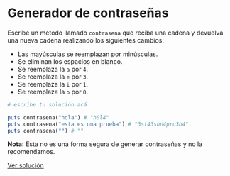 # Generador de contraseñas

Escribe un método llamado `contrasena` que reciba una cadena y devuelva una nueva cadena realizando los siguientes cambios:

* Las mayúsculas se reemplazan por minúsculas.
* Se eliminan los espacios en blanco.
* Se reemplaza la `a` por `4`.
* Se reemplaza la `e` por `3`.
* Se reemplaza la `i` por `1`.
* Se reemplaza la `o` por `0`.

```ruby
# escribe tu solución acá

puts contrasena("hola") # "h0l4"
puts contrasena("esta es una prueba") # "3st43sun4pru3b4"
puts contrasena("") # ""
```

**Nota:** Esta no es una forma segura de generar contraseñas y no la recomendamos.

[Ver solución](solutions/contrasenas.rb)
